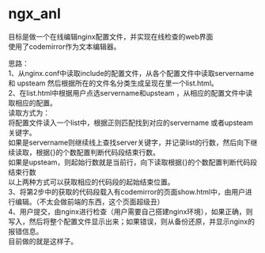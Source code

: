 # ngx_anl
目标是做一个在线编辑nginx配置文件，并实现在线检查的web界面<br>
使用了codemirror作为文本编辑器。<br>
<p>思路：<br>
1、从nginx.conf中读取include的配置文件，从各个配置文件中读取servername 和 upsteam 然后根据所在的文件名分类生成呈现在里一个list.html。<br>
2、在list.html中根据用户点选servername和upsteam ，从相应的配置文件中读取相应的配置。<br>
读取方式为： <br>
将配置文件读入一个list中，根据正则匹配找到对应的servername 或者upsteam 关键字。<br>
如果是servername则继续线上查找server关键字，并记录list的行数，然后向下继续读取，根据{}的个数配置判断代码段结束行数。<br>
如果是upsteam，则起始行数就是当前行，向下读取根据{}的个数配置判断代码段结束行数<br>
以上两种方式可以获取相应的代码段的起始结束位置。<br>
3、将第2步中的获取的代码段载入有codemirror的页面show.html中，由用户进行编辑。（不太会做前端的东西，这个页面超级丑）<br>
4、用户提交，由nginx进行检查（用户需要自己搭建nginx环境），如果正确，则写入，然后将整个配置文件显示出来；如果错误，则从备份还原，并显示nginx的报错信息。

<br>
目前做的就是这样子。<br>
